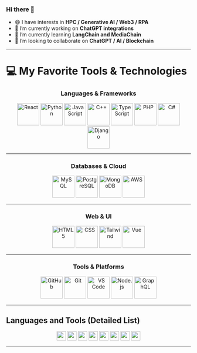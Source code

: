 ### Hi there 👋

- 😄 I have interests in **HPC / Generative AI / Web3 / RPA**  
- 🔭 I’m currently working on **ChatGPT integrations**  
- 🌱 I’m currently learning **LangChain and MediaChain**  
- 👯 I’m looking to collaborate on **ChatGPT / AI / Blockchain**  

---

# 💻 My Favorite Tools & Technologies  

<div align="center">
  
### **Languages & Frameworks**
  
<img src="https://techstack-generator.vercel.app/react-icon.svg" alt="React" width="60" height="60" />  
<img src="https://techstack-generator.vercel.app/python-icon.svg" alt="Python" width="60" height="60" />  
<img src="https://techstack-generator.vercel.app/js-icon.svg" alt="JavaScript" width="60" height="60" />  
<img src="https://techstack-generator.vercel.app/cpp-icon.svg" alt="C++" width="60" height="60" />  
<img src="https://techstack-generator.vercel.app/ts-icon.svg" alt="TypeScript" width="60" height="60" />  
<img src="https://techstack-generator.vercel.app/php-icon.svg" alt="PHP" width="60" height="60" />  
<img src="https://techstack-generator.vercel.app/csharp-icon.svg" alt="C#" width="60" height="60" />  
<img src="https://techstack-generator.vercel.app/django-icon.svg" alt="Django" width="60" height="60" />  

---

### **Databases & Cloud**
  
<img src="https://techstack-generator.vercel.app/mysql-icon.svg" alt="MySQL" width="60" height="60" />  
<img src="https://skillicons.dev/icons?i=postgres" alt="PostgreSQL" width="60" height="60" />  
<img src="https://skillicons.dev/icons?i=mongodb" alt="MongoDB" width="60" height="60" />  
<img src="https://techstack-generator.vercel.app/aws-icon.svg" alt="AWS" width="60" height="60" />  

---

### **Web & UI**
  
<img src="https://skillicons.dev/icons?i=html" alt="HTML5" width="60" height="60" />  
<img src="https://skillicons.dev/icons?i=css" alt="CSS" width="60" height="60" />  
<img src="https://skillicons.dev/icons?i=tailwind" alt="Tailwind" width="60" height="60" />  
<img src="https://skillicons.dev/icons?i=vue" alt="Vue" width="60" height="60" />  

---

### **Tools & Platforms**
  
<img src="https://skillicons.dev/icons?i=github" alt="GitHub" width="60" height="60" />  
<img src="https://skillicons.dev/icons?i=git" alt="Git" width="60" height="60" />  
<img src="https://skillicons.dev/icons?i=vscode" alt="VS Code" width="60" height="60" />  
<img src="https://skillicons.dev/icons?i=nodejs" alt="Node.js" width="60" height="60" />  
<img src="https://skillicons.dev/icons?i=graphql" alt="GraphQL" width="60" height="60" />  

</div>

---

## **Languages and Tools (Detailed List)**

<div align="center">
  <img src="https://profilinator.rishav.dev/skills-assets/react-original-wordmark.svg" height="25" />  
  <img src="https://profilinator.rishav.dev/skills-assets/javascript-original.svg" height="25" />  
  <img src="https://profilinator.rishav.dev/skills-assets/python-original.svg" height="25" />  
  <img src="https://profilinator.rishav.dev/skills-assets/docker-original-wordmark.svg" height="25" />  
  <img src="https://profilinator.rishav.dev/skills-assets/nodejs-original-wordmark.svg" height="25" />  
  <img src="https://profilinator.rishav.dev/skills-assets/typescript-original.svg" height="25" />  
  <img src="https://profilinator.rishav.dev/skills-assets/amazonwebservices-original-wordmark.svg" height="25" />  
  <img src="https://profilinator.rishav.dev/skills-assets/postgresql-original-wordmark.svg" height="25" />  
</div>

---
